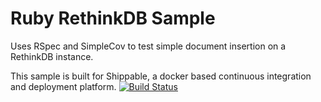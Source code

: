 Ruby RethinkDB Sample
=====================

Uses RSpec and SimpleCov to test simple document insertion on a RethinkDB instance.

This sample is built for Shippable, a docker based continuous integration and deployment platform.
[![Build Status](https://apibeta.shippable.com/projects/5437d36176d0c288e4422517/badge?branchName=master)](https://appbeta.shippable.com/projects/5437d36176d0c288e4422517/builds/latest)
